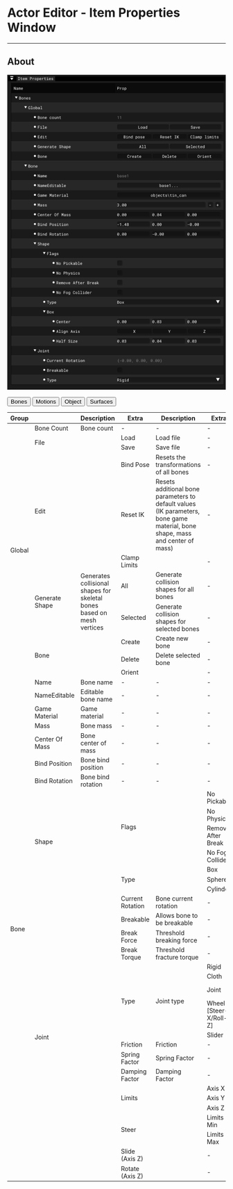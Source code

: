 # Actor Editor - Item Properties Window

___

## About

![alt text](../images/ae-ip-bones.png)

<body>
  <link rel="stylesheet" href="tables.css">
  <script src="tables.js"></script>
  <div class="table-tabs">
    <div class="tab-buttons">
      <button class="tab-button active" onclick="openTable(event, 'Bones')">Bones</button>
      <button class="tab-button" onclick="openTable(event, 'Motions')">Motions</button>
      <button class="tab-button" onclick="openTable(event, 'Object')">Object</button>
      <button class="tab-button" onclick="openTable(event, 'Surfaces')">Surfaces</button>
    </div>
    <div id="Bones" class="tab-content" style="display: block;">
      <table>
        <thead>
        <tr>
          <th>Group</th>
          <th></th>
          <th>Description</th>
          <th>Extra</th>
          <th>Description</th>
          <th>Extra</th>
          <th>Description</th>
        </tr></thead>
      <tbody>
        <tr>
          <td rowspan="11">Global</td>
          <td>Bone Count</td>
          <td>Bone count</td>
          <td>-</td>
          <td>-</td>
          <td>-</td>
          <td>-</td>
        </tr>
        <tr>
          <td rowspan="2">File</td>
          <td rowspan="2"></td>
          <td>Load</td>
          <td>Load file</td>
          <td>-</td>
          <td>-</td>
        </tr>
        <tr>
          <td>Save</td>
          <td>Save file</td>
          <td>-</td>
          <td>-</td>
        </tr>
        <tr>
          <td rowspan="3">Edit</td>
          <td rowspan="3"></td>
          <td>Bind Pose</td>
          <td>Resets the transformations of all bones</td>
          <td>-</td>
          <td>-</td>
        </tr>
        <tr>
          <td>Reset IK</td>
          <td>Resets additional bone parameters to default values (IK parameters, bone game material, bone shape, mass and center of mass)</td>
          <td>-</td>
          <td>-</td>
        </tr>
        <tr>
          <td>Clamp Limits</td>
          <td></td>
          <td>-</td>
          <td>-</td>
        </tr>
        <tr>
          <td rowspan="2">Generate Shape</td>
          <td rowspan="2">Generates collisional shapes for skeletal bones based on mesh vertices</td>
          <td>All</td>
          <td>Generate collision shapes for all bones</td>
          <td>-</td>
          <td>-</td>
        </tr>
        <tr>
          <td>Selected</td>
          <td>Generate collision shapes for selected bones</td>
          <td>-</td>
          <td>-</td>
        </tr>
        <tr>
          <td rowspan="3">Bone</td>
          <td rowspan="3"></td>
          <td>Create</td>
          <td>Create new bone</td>
          <td>-</td>
          <td>-</td>
        </tr>
        <tr>
          <td>Delete</td>
          <td>Delete selected bone</td>
          <td>-</td>
          <td>-</td>
        </tr>
        <tr>
          <td>Orient</td>
          <td></td>
          <td>-</td>
          <td>-</td>
        </tr>
        <tr>
          <td rowspan="33">Bone</td>
          <td>Name</td>
          <td>Bone name</td>
          <td>-</td>
          <td>-</td>
          <td>-</td>
          <td>-</td>
        </tr>
        <tr>
          <td>NameEditable</td>
          <td>Editable bone name</td>
          <td>-</td>
          <td>-</td>
          <td>-</td>
          <td>-</td>
        </tr>
        <tr>
          <td>Game Material</td>
          <td>Game material</td>
          <td>-</td>
          <td>-</td>
          <td>-</td>
          <td>-</td>
        </tr>
        <tr>
          <td>Mass</td>
          <td>Bone mass</td>
          <td>-</td>
          <td>-</td>
          <td>-</td>
          <td>-</td>
        </tr>
        <tr>
          <td>Center Of Mass</td>
          <td>Bone center of mass</td>
          <td>-</td>
          <td>-</td>
          <td>-</td>
          <td>-</td>
        </tr>
        <tr>
          <td>Bind Position</td>
          <td>Bone bind position</td>
          <td>-</td>
          <td>-</td>
          <td>-</td>
          <td>-</td>
        </tr>
        <tr>
          <td>Bind Rotation</td>
          <td>Bone bind rotation</td>
          <td>-</td>
          <td>-</td>
          <td>-</td>
          <td>-</td>
        </tr>
        <tr>
          <td rowspan="7">Shape</td>
          <td rowspan="7"></td>
          <td rowspan="4">Flags</td>
          <td rowspan="4"></td>
          <td>No Pickable</td>
          <td></td>
        </tr>
        <tr>
          <td>No Physics</td>
          <td></td>
        </tr>
        <tr>
          <td>Remove After Break</td>
          <td></td>
        </tr>
        <tr>
          <td>No Fog Collider</td>
          <td></td>
        </tr>
        <tr>
          <td rowspan="3">Type</td>
          <td rowspan="3"></td>
          <td>Box</td>
          <td></td>
        </tr>
        <tr>
          <td>Sphere</td>
          <td></td>
        </tr>
        <tr>
          <td>Cylinder</td>
          <td></td>
        </tr>
        <tr>
          <td rowspan="19">Joint</td>
          <td rowspan="19"></td>
          <td>Current Rotation</td>
          <td>Bone current rotation</td>
          <td>-</td>
          <td>-</td>
        </tr>
        <tr>
          <td>Breakable</td>
          <td>Allows bone to be breakable</td>
          <td>-</td>
          <td>-</td>
        </tr>
        <tr>
          <td>Break Force</td>
          <td>Threshold breaking force</td>
          <td>-</td>
          <td>-</td>
        </tr>
        <tr>
          <td>Break Torque</td>
          <td>Threshold fracture torque</td>
          <td>-</td>
          <td>-</td>
        </tr>
        <tr>
          <td rowspan="5">Type</td>
          <td rowspan="5">Joint type</td>
          <td>Rigid</td>
          <td></td>
        </tr>
        <tr>
          <td>Cloth</td>
          <td><a href="../../../../glossary/glossary.md#Cloth">Cloth Joint</a></td>
        </tr>
        <tr>
          <td>Joint</td>
          <td><a href="../../../../glossary/glossary.md#Joint">Universal Joint</a></td>
        </tr>
        <tr>
          <td>Wheel [Steer-X/Roll-Z]</td>
          <td><a href="../../../../glossary/glossary.md#Wheel">Wheel Joint</a></td>
        </tr>
        <tr>
          <td>Slider</td>
          <td><a href="../../../../glossary/glossary.md#Slider">Slider Joint</a></td>
        </tr>
        <tr>
          <td>Friction</td>
          <td>Friction</td>
          <td>-</td>
          <td>-</td>
        </tr>
        <tr>
          <td>Spring Factor</td>
          <td>Spring Factor</td>
          <td>-</td>
          <td>-</td>
        </tr>
        <tr>
          <td>Damping Factor</td>
          <td>Damping Factor</td>
          <td>-</td>
          <td>-</td>
        </tr>
        <tr>
          <td rowspan="3">Limits</td>
          <td rowspan="3"></td>
          <td>Axis X</td>
          <td></td>
        </tr>
        <tr>
          <td>Axis Y</td>
          <td></td>
        </tr>
        <tr>
          <td>Axis Z</td>
          <td></td>
        </tr>
        <tr>
          <td rowspan="2">Steer</td>
          <td rowspan="2"></td>
          <td>Limits Min</td>
          <td></td>
        </tr>
        <tr>
          <td>Limits Max</td>
          <td></td>
        </tr>
        <tr>
          <td>Slide (Axis Z)</td>
          <td></td>
          <td>-</td>
          <td>-</td>
        </tr>
        <tr>
          <td>Rotate (Axis Z)</td>
          <td></td>
          <td>-</td>
          <td>-</td>
        </tr>
      </tbody>
      </table>
    </div>
    <div id="Motions" class="tab-content" style="display: none;">
    <table><thead>
  <tr>
    <th>Group</th>
    <th></th>
    <th>Description</th>
    <th>Extra</th>
    <th>Extra Description</th>
  </tr></thead>
<tbody>
  <tr>
    <td rowspan="7">Global</td>
    <td>Motion Count</td>
    <td>Motion count</td>
    <td>-</td>
    <td>-</td>
  </tr>
  <tr>
    <td>Motion Reference</td>
    <td>Adds Motion Reference</td>
    <td>-</td>
    <td>-</td>
  </tr>
  <tr>
    <td rowspan="3">Edit</td>
    <td rowspan="3"></td>
    <td>Add</td>
    <td>Adds selected animations to the list</td>
  </tr>
  <tr>
    <td>Del</td>
    <td>Deletes the selected animation</td>
  </tr>
  <tr>
    <td>Save</td>
    <td>Saves all or only selected animations to a *.skl file</td>
  </tr>
  <tr>
    <td rowspan="2">Export Import</td>
    <td rowspan="2"></td>
    <td>Export</td>
    <td>Export Motion Reference</td>
  </tr>
  <tr>
    <td>Import</td>
    <td>Import Motion Reference</td>
  </tr>
  <tr>
    <td rowspan="23">Motion</td>
    <td rowspan="3">Control</td>
    <td rowspan="3">Animations control</td>
    <td>Play</td>
    <td>Play</td>
  </tr>
  <tr>
    <td>Stop</td>
    <td>Stop</td>
  </tr>
  <tr>
    <td>Pause</td>
    <td>Pause</td>
  </tr>
  <tr>
    <td rowspan="3">Frame</td>
    <td rowspan="3"></td>
    <td>Start</td>
    <td>Start frame</td>
  </tr>
  <tr>
    <td>Stop</td>
    <td>Stop frame</td>
  </tr>
  <tr>
    <td>Length</td>
    <td>Animation frame length</td>
  </tr>
  <tr>
    <td>Name</td>
    <td>Animation name</td>
    <td>-</td>
    <td>-</td>
  </tr>
  <tr>
    <td>Speed</td>
    <td>Animation speed</td>
    <td>-</td>
    <td>-</td>
  </tr>
  <tr>
    <td>Accrue</td>
    <td></td>
    <td>-</td>
    <td>-</td>
  </tr>
  <tr>
    <td>Falloff</td>
    <td></td>
    <td>-</td>
    <td>-</td>
  </tr>
  <tr>
    <td>Type FX</td>
    <td></td>
    <td>-</td>
    <td>-</td>
  </tr>
  <tr>
    <td rowspan="8">Cycle</td>
    <td rowspan="8"></td>
    <td>Bone Part</td>
    <td></td>
  </tr>
  <tr>
    <td>Stop At End</td>
    <td>Animation will stop at end</td>
  </tr>
  <tr>
    <td>No Mix</td>
    <td>Animations will not mix</td>
  </tr>
  <tr>
    <td>Sync Part</td>
    <td></td>
  </tr>
  <tr>
    <td>UseFootSteps</td>
    <td></td>
  </tr>
  <tr>
    <td>Move XForm</td>
    <td></td>
  </tr>
  <tr>
    <td>Idle</td>
    <td></td>
  </tr>
  <tr>
    <td>UseWeaponBone</td>
    <td></td>
  </tr>
  <tr>
    <td rowspan="2">FX</td>
    <td rowspan="2"></td>
    <td>Start Bone</td>
    <td></td>
  </tr>
  <tr>
    <td>Power</td>
    <td></td>
  </tr>
  <tr>
    <td>RootStartTransform</td>
    <td></td>
    <td>-</td>
    <td>-</td>
  </tr>
  <tr>
    <td>RootEndTransform</td>
    <td></td>
    <td>-</td>
    <td>-</td>
  </tr>
  <tr>
    <td rowspan="4">Marks</td>
    <td rowspan="2">Control-12</td>
    <td rowspan="2"></td>
    <td>Add</td>
    <td></td>
  </tr>
  <tr>
    <td>Remove</td>
    <td></td>
  </tr>
  <tr>
    <td rowspan="2">Control-34</td>
    <td rowspan="2"></td>
    <td>Add</td>
    <td></td>
  </tr>
  <tr>
    <td>Remove</td>
    <td></td>
  </tr>
</tbody></table>
    </div>
    <div id="Object" class="tab-content" style="display: none;">
<table><thead>
  <tr>
    <th></th>
    <th>Description</th>
    <th>Extra</th>
    <th>Extra Description</th>
    <th>Extra</th>
    <th>Extra Description</th>
  </tr></thead>
<tbody>
  <tr>
    <td rowspan="5">Object Type</td>
    <td rowspan="5"></td>
    <td>Static</td>
    <td></td>
    <td>-</td>
    <td>-</td>
  </tr>
  <tr>
    <td>Dynamic</td>
    <td></td>
    <td>-</td>
    <td>-</td>
  </tr>
  <tr>
    <td>HOM</td>
    <td></td>
    <td>-</td>
    <td>-</td>
  </tr>
  <tr>
    <td>Multiply Usage</td>
    <td></td>
    <td>-</td>
    <td>-</td>
  </tr>
  <tr>
    <td>Sound Occluder</td>
    <td></td>
    <td>-</td>
    <td>-</td>
  </tr>
  <tr>
    <td rowspan="4">Flags</td>
    <td rowspan="4"></td>
    <td>Make Progressive</td>
    <td>Only for Dynamic Object Type</td>
    <td>-</td>
    <td>-</td>
  </tr>
  <tr>
    <td>Disable Mesh Optimization</td>
    <td>If not disabled, it optimizes the mesh by removing unnecessary edges and vertices, reallocating memory and updating linked data structures. Only for Dynamic Object Type</td>
    <td>-</td>
    <td>-</td>
  </tr>
  <tr>
    <td>HQ Geometry</td>
    <td>Only for Dynamic Object Type</td>
    <td>-</td>
    <td>-</td>
  </tr>
  <tr>
    <td>Using LOD</td>
    <td>Only for Multiply Usage Object Type</td>
    <td>-</td>
    <td>-</td>
  </tr>
  <tr>
    <td rowspan="5">Transform</td>
    <td rowspan="5"></td>
    <td>Position</td>
    <td>Object position</td>
    <td>-</td>
    <td>-</td>
  </tr>
  <tr>
    <td>Rotation</td>
    <td>Object rotation</td>
    <td>-</td>
    <td>-</td>
  </tr>
  <tr>
    <td>Scale</td>
    <td>Object scale</td>
    <td>-</td>
    <td>-</td>
  </tr>
  <tr>
    <td>BBox Min</td>
    <td>Object Bounding Box Min</td>
    <td>-</td>
    <td>-</td>
  </tr>
  <tr>
    <td>BBox Max</td>
    <td>Object <a href="https://en.wikipedia.org/wiki/Minimum_bounding_box">Bounding Box</a> Max</td>
    <td>-</td>
    <td>-</td>
  </tr>
  <tr>
    <td rowspan="3">LOD</td>
    <td rowspan="3"></td>
    <td>Reference</td>
    <td>LOD reference</td>
    <td>-</td>
    <td>-</td>
  </tr>
  <tr>
    <td rowspan="2">Action</td>
    <td rowspan="2">Only for Multiply Usage Object Type</td>
    <td>Make HQ</td>
    <td></td>
  </tr>
  <tr>
    <td>Make LQ</td>
    <td></td>
  </tr>
  <tr>
    <td rowspan="3">Summary</td>
    <td rowspan="3"></td>
    <td rowspan="2">Geometry</td>
    <td rowspan="2"></td>
    <td>Object</td>
    <td>Objects vertex and face count</td>
  </tr>
  <tr>
    <td>Meshes</td>
    <td>Meshes vertex and face count</td>
  </tr>
  <tr>
    <td>Game Options</td>
    <td></td>
    <td>User Data</td>
    <td>User data</td>
  </tr>
</tbody></table>
    </div>
    <div id="Surfaces" class="tab-content" style="display: none;">
    <table><thead>
  <tr>
    <th>Button</th>
    <th>Description</th>
  </tr></thead>
<tbody>
  <tr>
    <td>Name</td>
    <td>Surface Name</td>
  </tr>
  <tr>
    <td>Texture</td>
    <td>Texture</td>
  </tr>
  <tr>
    <td>Shader</td>
    <td>Engine Shader</td>
  </tr>
  <tr>
    <td>Compile</td>
    <td>Compile Shader</td>
  </tr>
  <tr>
    <td>Game Mtl</td>
    <td>Game Material</td>
  </tr>
  <tr>
    <td>2 Sided</td>
    <td>Copies and inverts polygons so that the back side of the face is also visible when rendered</td>
  </tr>
  <tr>
    <td>Face Count</td>
    <td>Face Count</td>
  </tr>
</tbody>
</table>
    </div>
  </div>
</body>
